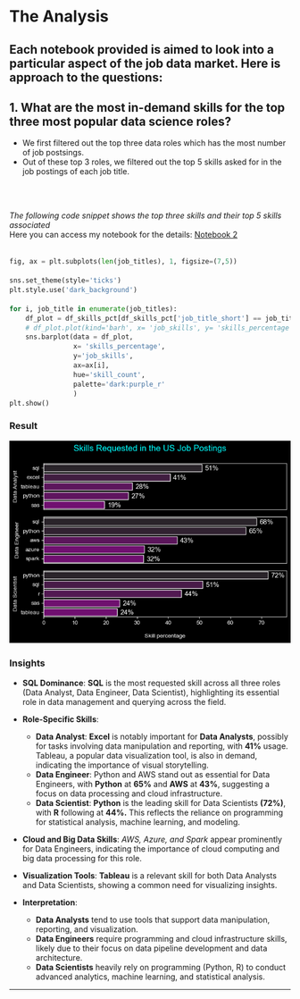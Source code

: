 # The Analysis
Each notebook provided is aimed to look into a particular aspect of the job data market. Here is approach to the questions:
---
## 1. What are the most in-demand skills for the top three most popular data science roles?

* We first filtered out the top three data roles which has the most number of job postsings.
* Out of these top 3 roles, we filtered out the top 5 skills asked for in the job postings of each job title.

<br>
<br>


*The following code snippet shows the top three skills and their top 5 skills associated*
<br>
Here you can access my notebook for the details: [Notebook 2](Project\2_Skills_count.ipynb)
<br>
<br>

``` Python
fig, ax = plt.subplots(len(job_titles), 1, figsize=(7,5))

sns.set_theme(style='ticks')
plt.style.use('dark_background')

for i, job_title in enumerate(job_titles):
    df_plot = df_skills_pct[df_skills_pct['job_title_short'] == job_title ].head(5)
    # df_plot.plot(kind='barh', x= 'job_skills', y= 'skills_percentage', ax=ax[i], title= job_title)
    sns.barplot(data = df_plot,
                x= 'skills_percentage',
                y='job_skills',
                ax=ax[i],
                hue='skill_count', 
                palette='dark:purple_r'
                )
plt.show()
```

### Result
![Visualizatoin of top skills for top job roles](Images\skills_in_demand_for_top_data_roles.png)
<br>

### Insights

- **SQL Dominance**: **SQL** is the most requested skill across all three roles (Data Analyst, Data Engineer, Data Scientist), highlighting its essential role in data management and querying across the field.

- **Role-Specific Skills**:
    - **Data Analyst**: **Excel** is notably important for **Data Analysts**, possibly for tasks involving data manipulation and reporting, with **41%** usage. Tableau, a popular data visualization tool, is also in demand, indicating the importance of visual storytelling.
    - **Data Engineer**: Python and AWS stand out as essential for Data Engineers, with **Python** at **65%** and **AWS** at **43%**, suggesting a focus on data processing and cloud infrastructure.
    - **Data Scientist**: **Python** is the leading skill for Data Scientists **(72%)**, with **R** following at **44%.** This reflects the reliance on programming for statistical analysis, machine learning, and modeling.

- **Cloud and Big Data Skills**: *AWS, Azure, and Spark* appear prominently for Data Engineers, indicating the importance of cloud computing and big data processing for this role.

- **Visualization Tools**: **Tableau** is a relevant skill for both Data Analysts and Data Scientists, showing a common need for visualizing insights.

- **Interpretation**:
    - **Data Analysts** tend to use tools that support data manipulation, reporting, and visualization.
    - **Data Engineers** require programming and cloud infrastructure skills, likely due to their focus on data pipeline development and data architecture.
    - **Data Scientists** heavily rely on programming (Python, R) to conduct advanced analytics, machine learning, and statistical analysis.

---